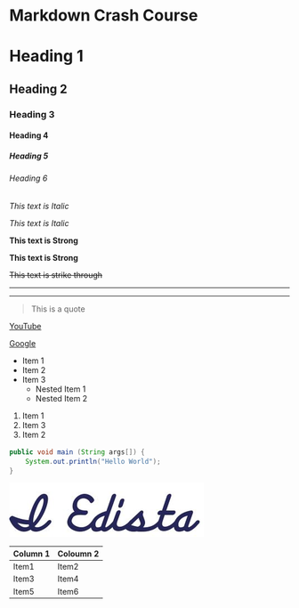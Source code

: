 # Markdown Crash Course
<!-- Headings -->
# Heading 1
## Heading 2
### Heading 3
#### Heading 4
##### Heading 5
###### Heading 6

<!-- Italics -->
*This text is Italic*

*This text is Italic*

<!-- Strong Text -->
**This text is Strong**

**This text is Strong**

<!-- Strike Through -->
~~This text is strike through~~

<!-- Horizontal rule -->
---
___

<!-- Blockquote -->
> This is a quote

<!-- Links -->
[YouTube](https://www.youtube.com/)

[Google](https://www.google.com/ "Google Search title")

<!-- Unordered Lists -->
* Item 1
* Item 2
* Item 3
  * Nested Item 1
  * Nested Item 2

<!-- Ordered Lists -->
1. Item 1
2. Item 3
3. Item 2

<!-- Inline Code Blocks -->
```java
public void main (String args[]) {
    System.out.println("Hello World");
}
```
<!-- Images -->
![Signature](./Signed.JPG)

<!-- Tables -->
| Column 1   | Coloumn 2  |
| ---------- | ---------- |
| Item1      | Item2      |
| Item3      | Item4      |
| Item5      | Item6      |
